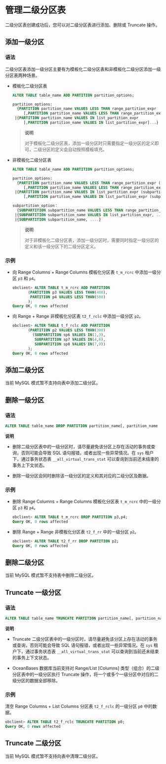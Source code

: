 管理二级分区表
============================

二级分区表创建成功后，您可以对二级分区表进行添加、删除或 Truncate 操作。

添加一级分区
---------------------------

### 语法

二级分区表添加一级分区主要有为模板化二级分区表和非模板化二级分区添加一级分区表两种场景。

* 模板化二级分区表

  ```sql
  ALTER TABLE table_name ADD PARTITION partition_options;
  
  partition_options:
    {PARTITION partition_name VALUES LESS THAN range_partition_expr
       [,PARTITION partition_name VALUES LESS THAN range_partition_expr]... }
   |{PARTITION partition_name VALUES IN list_partition_expr
       [,PARTITION partition_name VALUES IN list_partition_expr]...}
  ```

  >**说明**
  >
  >对于模板化二级分区表，添加一级分区时只需要指定一级分区的定义即可，二级分区的定义会⾃动按照模板填充。
  
* 非模板化二级分区表

  ```sql
  ALTER TABLE table_name ADD PARTITION partition_options;
  
  partition_options:
    {PARTITION partition_name VALUES LESS THAN range_partition_expr (subpartition_option)
       [,PARTITION partition_name VALUES LESS THAN range_partition_expr (subpartition_option)]... }
   |{PARTITION partition_name VALUES IN list_partition_expr (subpartition_option)
       [,PARTITION partition_name VALUES IN list_partition_expr (subpartition_option)]...}
  
  subpartition_option：
    {SUBPARTITION subpartition_name VALUES LESS THAN range_partition_expr, ...}
   |{SUBPARTITION subpartition_name VALUES IN list_partition_expr, ....}
   |{SUBPARTITION subpartition_name, ....}
  ```

  >**说明**
  >
  >对于非模板化二级分区表，添加一级分区时，需要同时指定一级分区的定义和该一级分区下的二级分区定义。
  
### 示例

* 向 Range Columns + Range Columns 模板化分区表 `t_m_rcrc` 中添加一级分区 `p3` 和 `p4`。

  ```sql
  obclient> ALTER TABLE t_m_rcrc ADD PARTITION
         (PARTITION p3 VALUES LESS THAN(400),
          PARTITION p4 VALUES LESS THAN(500)
         ); 
  Query OK, 0 rows affected
  ```

* 向 Range + Range 非模板化分区表 `t2_f_rclc` 中添加一级分区 `p2`。

  ```sql
  obclient> ALTER TABLE t_f_rclc ADD PARTITION
         (PARTITION p2 VALUES LESS THAN(300)
           (SUBPARTITION sp6 VALUES IN(1,3),
            SUBPARTITION sp7 VALUES IN(4,6),
            SUBPARTITION sp8 VALUES IN(7,9))
         ); 
  Query OK, 0 rows affected
  ```

添加二级分区
---------------------------

当前 MySQL 模式暂不支持向表中添加二级分区。

删除一级分区
---------------------------

### 语法

```sql
ALTER TABLE table_name DROP PARTITION partition_name[, partition_name ...];
```

**说明**

* 删除二级分区表中的一级分区时，请尽量避免该分区上存在活动的事务或查询，否则可能会导致 SQL 语句报错，或者出现一些异常情况。在 `sys` 租户下，通过事务状态表 `__all_virtual_trans_stat` 可以查询到当前还未结束的事务上下文状态。

* 删除一级分区会同时删除该一级分区的定义和其对应的二级分区及数据。

### 示例

* 删除 Range Columns + Range Columns 模板化分区表 `t_m_rcrc` 中的一级分区 `p3` 和 `p4`。

  ```sql
  obclient> ALTER TABLE t_m_rcrc DROP PARTITION p3,p4;
  Query OK, 0 rows affected
  ```

* 删除 Range + Range 非模板化分区表 `t2_f_rr` 中的一级分区 `p2`。

  ```sql
  obclient> ALTER TABLE t2_f_rr DROP PARTITION p2;
  Query OK, 0 rows affected
  ```

删除二级分区
---------------------------

当前 MySQL 模式暂不支持表中删除二级分区。

Truncate 一级分区
----------------------------------

### 语法

```sql
ALTER TABLE table_name TRUNCATE PARTITION partition_name[, partition_name ...];
```

**说明**

* Truncate 二级分区表中的一级分区时，请尽量避免该分区上存在活动的事务或查询，否则可能会导致 SQL 语句报错，或者出现一些异常情况。在 `sys` 租户下，通过事务状态表 `__all_virtual_trans_stat` 可以查询到当前还未结束的事务上下文状态。

* OceanBases 数据库当前支持对 Range/List \[Columns\] 类型（组合）的二级分区表中的一级分区执行 Truncate 操作，将一个或多个一级分区中对应的二级分区的数据全部移除。

### 示例

清空 Range Columns + List Columns 分区表 `t2_f_rclc` 的一级分区 `p0` 中的数据。

```sql
obclient> ALTER TABLE t2_f_rclc TRUNCATE PARTITION p0;
Query OK, 0 rows affected
```

Truncate 二级分区
----------------------------------

当前 MySQL 模式暂不支持向表中清理二级分区。
